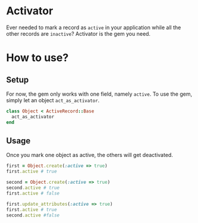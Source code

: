 # Activator

Ever needed to mark a record as `active` in your application while all the other
records are `inactive`? Activator is the gem you need.

# How to use?
## Setup

For now, the gem only works with one field, namely `active`. To use the gem,
simply let an object `act_as_activator`.

```ruby
class Object < ActiveRecord::Base
  act_as_activator
end
```

## Usage

Once you mark one object as active, the others will get deactivated.

```ruby
first = Object.create(:active => true)
first.active # true

second = Object.create(:active => true)
second.active # true
first.active # false

first.update_attributes(:active => true)
first.active # true
second.active #false
```
